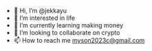 - 👋 Hi, I’m @jekkayu
- 👀 I’m interested in life
- 🌱 I’m currently learning making money
- 💞️ I’m looking to collaborate on crypto
- 📫 How to reach me myson2023c@gmail.com

<!---
jekkayu/jekkayu is a ✨ special ✨ repository because its `README.md` (this file) appears on your GitHub profile.
You can click the Preview link to take a look at your changes.
--->
